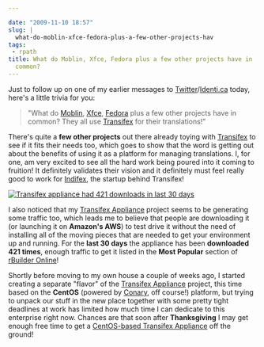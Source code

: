 ```yaml
---

date: "2009-11-10 18:57"
slug: |
  what-do-moblin-xfce-fedora-plus-a-few-other-projects-hav
tags:
 - rpath
title: What do Moblin, Xfce, Fedora plus a few other projects have in
  common?
---
```


Just to follow up on one of my earlier messages to
[Twitter](http://twitter.com/OgMaciel)/[Identi.ca](http://identi.ca/ogmaciel)
today, here's a little trivia for you:

> \"What do [Moblin](http://translate.moblin.org),
> [Xfce](https://translations.xfce.org/),
> [Fedora](https://translate.fedoraproject.org/) plus a few other
> projects have in common? They all use
> [Transifex](http://transifex.org) for their translations!"

There's quite a **few other projects** out there already toying with
[Transifex](http://transifex.org/) to see if it fits their needs too,
which goes to show that the word is getting out about the benefits of
using it as a platform for managing translations. I, for one, am very
excited to see all the hard work being poured into it coming to
fruition! It definitely validates their vision and it definitely must
feel really good to work for [Indifex](http://indifex.com/), the startup
behind Transifex!

[![Transifex appliance had 421 downloads in last 30
days](http://farm3.static.flickr.com/2792/4093350798_10bcb2a6a0.jpg)](http://www.flickr.com/photos/ogmaciel/4093350798/)

I also noticed that my [Transifex
Appliance](http://www.rpath.org/web/project/transifex/) project seems to
be generating some traffic too, which leads me to believe that people
are downloading it (or launching it on **Amazon's AWS**) to test drive
it without the need of installing all of the moving pieces that are
needed to get your environment up and running. For the **last 30 days**
the appliance has been **downloaded 421 times**, enough traffic to get
it listed in the **Most Popular** section of [rBuilder
Online](http://www.rpath.org/web/)!

Shortly before moving to my own house a couple of weeks ago, I started
creating a separate "flavor" of the [Transifex
Appliance](http://www.rpath.org/web/project/transifex/) project, this
time based on the **CentOS** (powered by
[Conary](http://wiki.rpath.com/wiki/Conary), off course!) platform, but
trying to unpack our stuff in the new place together with some pretty
tight deadlines at work has limited how much time I can dedicate to this
enterprise right now. Chances are that soon after **Thanksgiving** I may
get enough free time to get a [CentOS-based Transifex
Appliance](http://www.rpath.org/web/project/transifexcentos/) off the
ground!
